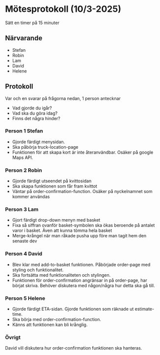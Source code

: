 # Mötesprotokoll (10/3-2025)

Sätt en timer på 15 minuter

## Närvarande

-   Stefan
-   Robin
-   Lam
-   David
-   Helene

## Protokoll

Var och en svarar på frågorna nedan, 1 person antecknar

-   Vad gjorde du igår?
-   Vad ska du göra idag?
-   Finns det några hinder?

### Person 1 Stefan

-   Gjorde färdigt menysidan.
-   Ska påbörja truck-location-page
-   Funktionen för att skapa kort är inte återanvändbar. Osäker på google Maps API.

### Person 2 Robin

-   Gjorde färdigt utseendet på kvittosidan
-   Ska skapa funktionen som får fram kvittot
-   Väntar på order-confirmation-function. Osäker på nyckelnamnet som kommer användas

### Person 3 Lam

-   Gjort färdigt drop-down menyn med basket
-   Fixa så siffran ovanför basket-symbolen ska ökas beroende på antalet varor i basket. Även att kunna tömma hela basket
-   Merge-krångel när man råkade pusha upp före man tagit hem den senaste dev

### Person 4 David

-   Blev klar med add-to-basket funktionen. Påbörjade order-page med styling och funktionalitet.
-   Ska fortsätta med funktionaliteten och stylingen.
-   Funktionen för order-confirmation angränsar in på order-page, har börjat skriva. Behöver diskutera med någon/några hur detta ska gå till.

### Person 5 Helene

-   Gjorde färdigt ETA-sidan. Gjorde funktionen som räknade ut estimate-time.
-   Ska börja med order-confirmation-function.
-   Känns att funktionen kan bli krånglig.

### Övrigt

David vill diskutera hur order-confirmation funktionen ska hanteras.
